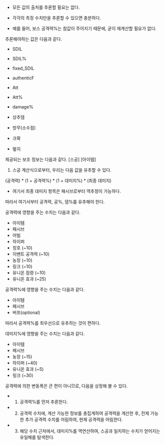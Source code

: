 

- 모든 값의 출처를 추론할 필요는 없다.

- 각각의 측정 수치만을 추론할 수 있으면 충분하다.

- 예를 들어, 보스 공격력%는 참값이 주어지기 때문에, 굳이 재계산할 필요가 없다.

추론해야하는 값은 다음과 같다.

- SDIL
- SDIL%
- fixed_SDIL
- authenticF
- Att
- Att%
- damage%

- 상추뎀
- 방무(소수점)
- 크확
- 벞지

제공되는 보조 정보는 다음과 같다.
[스공]
[아이템]

1. 스공 계산식으로부터, 우리는 다음 값을 유추할 수 있다.

(공격력) * (1 + 공격력%) * (1 + 데미지%) * (최종 데미지)

- 여기서 최종 데미지 항목은 패시브로부터 역추정이 가능하다.

따라서 여기서부터 공격력, 공%, 뎀%를 유추해야 한다.

공격력에 영향을 주는 수치는 다음과 같다.

- 아이템
- 패시브
- 어빌
- 하이퍼
- 칭호 (~10)
- 이벤트 공격력 (~10)
- 농장 (~10)
- 링크 (~10)
- 유니온 점령 (~10)
- 유니온 효과 (~25)

공격력%에 영향을 주는 수치는 다음과 같다.

- 아이템
- 패시브
- 버프(optional)

따라서 공격력%를 최우선으로 유추하는 것이 편하다.

데미지%에 영향을 주는 수치는 다음과 같다.
- 아이템
- 패시브
- 농장 (~15)
- 하이퍼 (~40)
- 유니온 효과 (~5)
- 링크 (~30)

공격력에 의한 변동폭은 큰 편이 아니므로, 다음을 상정해 볼 수 있다.
- 1. 공격력%를 먼저 추론한다.
- 2. 공격력 수치에, 계산 가능한 정보를 총집계하여 공격력을 계산한 후, 전제 가능한 추가 공격력 수치를 어림하여, 현재 공격력을 어림한다.
- 3. 해당 수치 근처에서, 데미지%를 역연산하여, 스공과 일치하는 수치가 얻어지는 유일해를 탐색한다.


